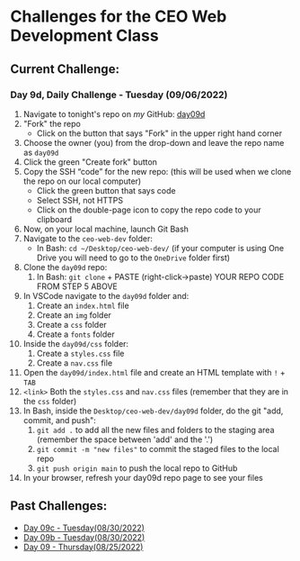# Challenges for the CEO Web Development Class #

## Current Challenge: ##
### Day 9d, Daily Challenge - Tuesday (09/06/2022) ###
1. Navigate to tonight's repo on _my_ GitHub: [day09d](https://github.com/zeromile/day09d)
2. "Fork" the repo
    - Click on the button that says "Fork" in the upper right hand corner
3. Choose the owner (you) from the drop-down and leave the repo name as `day09d`
4. Click the green "Create fork" button
5. Copy the SSH “code” for the new repo: (this will be used when we clone the repo on our local computer)
    - Click the green button that says code
    - Select SSH, not HTTPS
    - Click on the double-page icon to copy the repo code to your clipboard
5. Now, on your local machine, launch Git Bash
6. Navigate to the `ceo-web-dev` folder:
    - In Bash: `cd ~/Desktop/ceo-web-dev/` (if your computer is using One Drive you will need to go to the `OneDrive` folder first)
5. Clone the `day09d` repo:
    1. In Bash: `git clone` + PASTE (right-click->paste) YOUR REPO CODE FROM STEP 5 ABOVE
6. In VSCode navigate to the `day09d` folder and:
    1. Create an `index.html` file 
    2. Create an `img` folder
    3. Create a `css` folder
    4. Create a `fonts` folder
7. Inside the `day09d/css` folder: 
    1. Create a `styles.css` file
    2. Create a `nav.css` file
8. Open the `day09d/index.html` file and create an HTML template with `!` + `TAB`
9. `<link>` Both the `styles.css` and `nav.css` files (remember that they are in the `css` folder)
10. In Bash, inside the `Desktop/ceo-web-dev/day09d` folder, do the git "add, commit, and push":
    1. `git add .` to add all the new files and folders to the staging area (remember the space between 'add' and the '.')
    2. `git commit -m "new files"` to commit the staged files to the local repo
    3. `git push origin main` to push the local repo to GitHub
11. In your browser, refresh your day09d repo page to see your files

## Past Challenges: ##
- [Day 09c - Tuesday(08/30/2022)](https://github.com/zeromile/ceo-challenges/tree/day09c)
- [Day 09b - Tuesday(08/30/2022)](https://github.com/zeromile/ceo-challenges/tree/day09b)
- [Day 09 - Thursday(08/25/2022)](https://github.com/zeromile/ceo-challenges/tree/day09)

